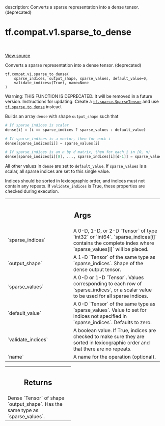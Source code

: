 description: Converts a sparse representation into a dense tensor. (deprecated)

<div itemscope itemtype="http://developers.google.com/ReferenceObject">
<meta itemprop="name" content="tf.compat.v1.sparse_to_dense" />
<meta itemprop="path" content="Stable" />
</div>

# tf.compat.v1.sparse_to_dense

<!-- Insert buttons and diff -->

<table class="tfo-notebook-buttons tfo-api nocontent" align="left">

</table>

<a target="_blank" href="/code/stable/tensorflow/python/ops/sparse_ops.py">View source</a>



Converts a sparse representation into a dense tensor. (deprecated)

<pre class="devsite-click-to-copy prettyprint lang-py tfo-signature-link">
<code>tf.compat.v1.sparse_to_dense(
    sparse_indices, output_shape, sparse_values, default_value=0,
    validate_indices=(True), name=None
)
</code></pre>



<!-- Placeholder for "Used in" -->

Warning: THIS FUNCTION IS DEPRECATED. It will be removed in a future version.
Instructions for updating:
Create a <a href="../../../tf/sparse/SparseTensor.md"><code>tf.sparse.SparseTensor</code></a> and use <a href="../../../tf/sparse/to_dense.md"><code>tf.sparse.to_dense</code></a> instead.

Builds an array `dense` with shape `output_shape` such that

```python
# If sparse_indices is scalar
dense[i] = (i == sparse_indices ? sparse_values : default_value)

# If sparse_indices is a vector, then for each i
dense[sparse_indices[i]] = sparse_values[i]

# If sparse_indices is an n by d matrix, then for each i in [0, n)
dense[sparse_indices[i][0], ..., sparse_indices[i][d-1]] = sparse_values[i]
```

All other values in `dense` are set to `default_value`.  If `sparse_values`
is a scalar, all sparse indices are set to this single value.

Indices should be sorted in lexicographic order, and indices must not
contain any repeats. If `validate_indices` is True, these properties
are checked during execution.

<!-- Tabular view -->
 <table class="responsive fixed orange">
<colgroup><col width="214px"><col></colgroup>
<tr><th colspan="2"><h2 class="add-link">Args</h2></th></tr>

<tr>
<td>
`sparse_indices`
</td>
<td>
A 0-D, 1-D, or 2-D `Tensor` of type `int32` or `int64`.
`sparse_indices[i]` contains the complete index where `sparse_values[i]`
will be placed.
</td>
</tr><tr>
<td>
`output_shape`
</td>
<td>
A 1-D `Tensor` of the same type as `sparse_indices`.  Shape
of the dense output tensor.
</td>
</tr><tr>
<td>
`sparse_values`
</td>
<td>
A 0-D or 1-D `Tensor`.  Values corresponding to each row of
`sparse_indices`, or a scalar value to be used for all sparse indices.
</td>
</tr><tr>
<td>
`default_value`
</td>
<td>
A 0-D `Tensor` of the same type as `sparse_values`.  Value
to set for indices not specified in `sparse_indices`.  Defaults to zero.
</td>
</tr><tr>
<td>
`validate_indices`
</td>
<td>
A boolean value.  If True, indices are checked to make
sure they are sorted in lexicographic order and that there are no repeats.
</td>
</tr><tr>
<td>
`name`
</td>
<td>
A name for the operation (optional).
</td>
</tr>
</table>



<!-- Tabular view -->
 <table class="responsive fixed orange">
<colgroup><col width="214px"><col></colgroup>
<tr><th colspan="2"><h2 class="add-link">Returns</h2></th></tr>
<tr class="alt">
<td colspan="2">
Dense `Tensor` of shape `output_shape`.  Has the same type as
`sparse_values`.
</td>
</tr>

</table>

